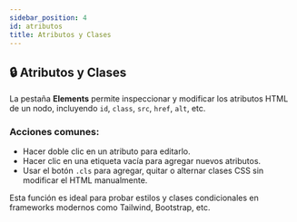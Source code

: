 ```yaml
---
sidebar_position: 4
id: atributos
title: Atributos y Clases
---
```


## 🔒 Atributos y Clases

La pestaña **Elements** permite inspeccionar y modificar los atributos HTML de un nodo, incluyendo `id`, `class`, `src`, `href`, `alt`, etc.

### Acciones comunes:

- Hacer doble clic en un atributo para editarlo.
- Hacer clic en una etiqueta vacía para agregar nuevos atributos.
- Usar el botón `.cls` para agregar, quitar o alternar clases CSS sin modificar el HTML manualmente.

Esta función es ideal para probar estilos y clases condicionales en frameworks modernos como Tailwind, Bootstrap, etc.
